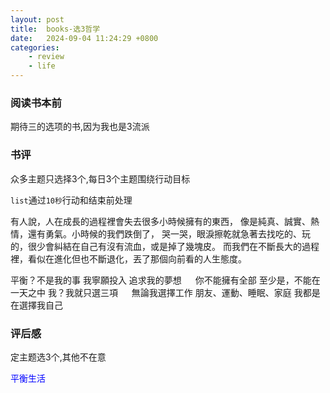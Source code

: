 ```yaml
---
layout: post
title:  books-选3哲学
date:   2024-09-04 11:24:29 +0800
categories: 
    - review 
    - life
---
```


### 阅读书本前

期待三的选项的书,因为我也是3流派

### 书评

众多主题只选择3个,每日3个主题围绕行动目标

`list`通过`10秒`行动和结束前处理

有人說，人在成長的過程裡會失去很多小時候擁有的東西，
像是純真、誠實、熱情，還有勇氣。小時候的我們跌倒了，
哭一哭，眼淚擦乾就急著去找吃的、玩的，很少會糾結在自己有沒有流血，或是掉了幾塊皮。
而我們在不斷長大的過程裡，看似在進化但也不斷退化，丟了那個向前看的人生態度。

平衡？不是我的事
我寧願投入
追求我的夢想
　
你不能擁有全部
至少是，不能在一天之中
我？我就只選三項
　
無論我選擇工作
朋友、運動、睡眠、家庭
我都是在選擇我自己

### 评后感

定主题选3个,其他不在意

<p style='color:blue'>平衡生活</p>